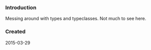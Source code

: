 ### Introduction

Messing around with types and typeclasses. Not much to see here.

### Created

2015-03-29